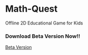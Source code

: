 # Math-Quest
Offline 2D Educational Game for Kids
### Download Beta Version Now!!
[Beta Version](https://drive.google.com/file/d/1rr5sGgHdWDnXDNzup4yeJmNtiFaMsDkN/view?usp=sharing)
